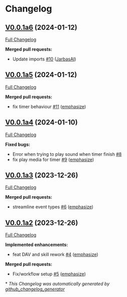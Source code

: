 # Changelog

## [V0.0.1a6](https://github.com/OpenVoiceOS/ovos-skill-alerts/tree/V0.0.1a6) (2024-01-12)

[Full Changelog](https://github.com/OpenVoiceOS/ovos-skill-alerts/compare/V0.0.1a5...V0.0.1a6)

**Merged pull requests:**

- Update imports [\#10](https://github.com/OpenVoiceOS/ovos-skill-alerts/pull/10) ([JarbasAl](https://github.com/JarbasAl))

## [V0.0.1a5](https://github.com/OpenVoiceOS/ovos-skill-alerts/tree/V0.0.1a5) (2024-01-12)

[Full Changelog](https://github.com/OpenVoiceOS/ovos-skill-alerts/compare/V0.0.1a4...V0.0.1a5)

**Merged pull requests:**

- fix timer behaviour [\#11](https://github.com/OpenVoiceOS/ovos-skill-alerts/pull/11) ([emphasize](https://github.com/emphasize))

## [V0.0.1a4](https://github.com/OpenVoiceOS/ovos-skill-alerts/tree/V0.0.1a4) (2024-01-10)

[Full Changelog](https://github.com/OpenVoiceOS/ovos-skill-alerts/compare/V0.0.1a3...V0.0.1a4)

**Fixed bugs:**

- Error when trying to play sound when timer finish [\#8](https://github.com/OpenVoiceOS/ovos-skill-alerts/issues/8)
- fix play media for timer [\#9](https://github.com/OpenVoiceOS/ovos-skill-alerts/pull/9) ([emphasize](https://github.com/emphasize))

## [V0.0.1a3](https://github.com/OpenVoiceOS/ovos-skill-alerts/tree/V0.0.1a3) (2023-12-26)

[Full Changelog](https://github.com/OpenVoiceOS/ovos-skill-alerts/compare/V0.0.1a2...V0.0.1a3)

**Merged pull requests:**

- streamline event types [\#6](https://github.com/OpenVoiceOS/ovos-skill-alerts/pull/6) ([emphasize](https://github.com/emphasize))

## [V0.0.1a2](https://github.com/OpenVoiceOS/ovos-skill-alerts/tree/V0.0.1a2) (2023-12-26)

[Full Changelog](https://github.com/OpenVoiceOS/ovos-skill-alerts/compare/7b2d03a68ec37944171b423a25d339875254a773...V0.0.1a2)

**Implemented enhancements:**

- feat DAV and skill rework [\#4](https://github.com/OpenVoiceOS/ovos-skill-alerts/pull/4) ([emphasize](https://github.com/emphasize))

**Merged pull requests:**

- Fix/workflow setup [\#5](https://github.com/OpenVoiceOS/ovos-skill-alerts/pull/5) ([emphasize](https://github.com/emphasize))



\* *This Changelog was automatically generated by [github_changelog_generator](https://github.com/github-changelog-generator/github-changelog-generator)*
